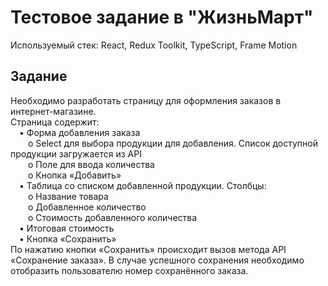 # Тестовое задание в "ЖизньМарт"

Используемый стек: React, Redux Toolkit, TypeScript, Frame Motion 
## Задание

Необходимо разработать страницу для оформления заказов в интернет-магазине.<br />
Страница содержит:<br />
  &emsp;•	Форма добавления заказа<br />
    &emsp;&emsp;o	Select для выбора продукции для добавления. Список доступной продукции загружается из API<br />
    &emsp;&emsp;o	Поле для ввода количества<br />
    &emsp;&emsp;o	Кнопка «Добавить»<br />
  &emsp;•	Таблица со списком добавленной продукции. Столбцы:<br />
    &emsp;&emsp;o	Название товара<br />
    &emsp;&emsp;o	Добавленное количество<br />
    &emsp;&emsp;o	Стоимость добавленного количества<br />
  &emsp;•	Итоговая стоимость<br />
  &emsp;•	Кнопка «Сохранить»<br />
    По нажатию кнопки «Сохранить» происходит вызов метода API «Сохранение заказа». В случае успешного сохранения необходимо отобразить пользователю номер сохранённого заказа.

